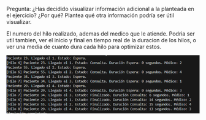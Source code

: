 Pregunta:
¿Has decidido visualizar información adicional a la planteada en el ejercicio? ¿Por qué? Plantea qué otra información podría ser útil visualizar.

El numero del hilo realizado, ademas del medico que le atiende. Podria ser util tambien, ver el inicio y final en tiempo real de la duracion de los hilos, o ver una media de cuanto dura cada hilo para optimizar estos.

![alt text](image.png)